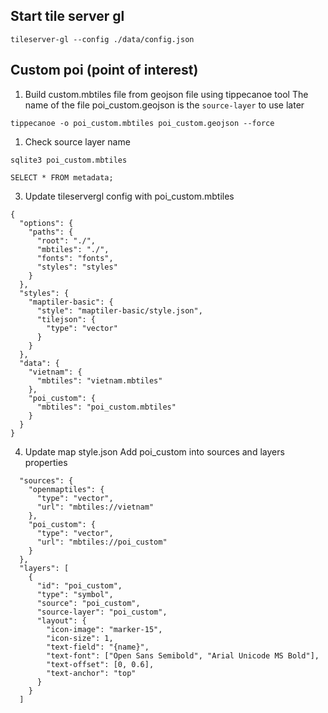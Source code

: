 ## Start tile server gl

```
tileserver-gl --config ./data/config.json
```

## Custom poi (point of interest)

1. Build custom.mbtiles file from geojson file using tippecanoe tool
   The name of the file poi_custom.geojson is the `source-layer` to use later

```
tippecanoe -o poi_custom.mbtiles poi_custom.geojson --force
```

1. Check source layer name

```
sqlite3 poi_custom.mbtiles

SELECT * FROM metadata;
```

3. Update tileservergl config with poi_custom.mbtiles

```
{
  "options": {
    "paths": {
      "root": "./",
      "mbtiles": "./",
      "fonts": "fonts",
      "styles": "styles"
    }
  },
  "styles": {
    "maptiler-basic": {
      "style": "maptiler-basic/style.json",
      "tilejson": {
        "type": "vector"
      }
    }
  },
  "data": {
    "vietnam": {
      "mbtiles": "vietnam.mbtiles"
    },
    "poi_custom": {
      "mbtiles": "poi_custom.mbtiles"
    }
  }
}
```

4. Update map style.json
   Add poi_custom into sources and layers properties

```
  "sources": {
    "openmaptiles": {
      "type": "vector",
      "url": "mbtiles://vietnam"
    },
    "poi_custom": {
      "type": "vector",
      "url": "mbtiles://poi_custom"
    }
  },
  "layers": [
    {
      "id": "poi_custom",
      "type": "symbol",
      "source": "poi_custom",
      "source-layer": "poi_custom",
      "layout": {
        "icon-image": "marker-15",
        "icon-size": 1,
        "text-field": "{name}",
        "text-font": ["Open Sans Semibold", "Arial Unicode MS Bold"],
        "text-offset": [0, 0.6],
        "text-anchor": "top"
      }
    }
  ]
```
